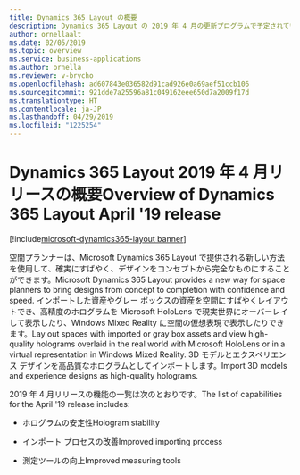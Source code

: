 ```yaml
---
title: Dynamics 365 Layout の概要
description: Dynamics 365 Layout の 2019 年 4 月の更新プログラムで予定されている機能の概要
author: ornellaalt
ms.date: 02/05/2019
ms.topic: overview
ms.service: business-applications
ms.author: ornella
ms.reviewer: v-brycho
ms.openlocfilehash: ad607843e036582d91cad926e0a69aef51ccb106
ms.sourcegitcommit: 921dde7a25596a81c049162eee650d7a2009f17d
ms.translationtype: HT
ms.contentlocale: ja-JP
ms.lasthandoff: 04/29/2019
ms.locfileid: "1225254"
---
```

#  <a name="overview-of-dynamics-365-layout-april-19-release"></a><span data-ttu-id="b8424-103">Dynamics 365 Layout 2019 年 4 月リリースの概要</span><span class="sxs-lookup"><span data-stu-id="b8424-103">Overview of Dynamics 365 Layout April '19 release</span></span>
[!include[microsoft-dynamics365-layout banner](../../includes/microsoft-dynamics365-layout.md)]


<span data-ttu-id="b8424-104">空間プランナーは、Microsoft Dynamics 365 Layout で提供される新しい方法を使用して、確実にすばやく、デザインをコンセプトから完全なものにすることができます。</span><span class="sxs-lookup"><span data-stu-id="b8424-104">Microsoft Dynamics 365 Layout provides a new way for space planners to bring designs from concept to completion with confidence and speed.</span></span> <span data-ttu-id="b8424-105">インポートした資産やグレー ボックスの資産を空間にすばやくレイアウトでき、高精度のホログラムを Microsoft HoloLens で現実世界にオーバーレイして表示したり、Windows Mixed Reality に空間の仮想表現で表示したりできます。</span><span class="sxs-lookup"><span data-stu-id="b8424-105">Lay out spaces with imported or gray box assets and view high-quality holograms overlaid in the real world with Microsoft HoloLens or in a virtual representation in Windows Mixed Reality.</span></span> <span data-ttu-id="b8424-106">3D モデルとエクスペリエンス デザインを高品質なホログラムとしてインポートします。</span><span class="sxs-lookup"><span data-stu-id="b8424-106">Import 3D models and experience designs as high-quality holograms.</span></span> 

<span data-ttu-id="b8424-107">2019 年 4 月リリースの機能の一覧は次のとおりです。</span><span class="sxs-lookup"><span data-stu-id="b8424-107">The list of capabilities for the April '19 release includes:</span></span>

-   <span data-ttu-id="b8424-108">ホログラムの安定性</span><span class="sxs-lookup"><span data-stu-id="b8424-108">Hologram stability</span></span> 

-   <span data-ttu-id="b8424-109">インポート プロセスの改善</span><span class="sxs-lookup"><span data-stu-id="b8424-109">Improved importing process</span></span> 

-   <span data-ttu-id="b8424-110">測定ツールの向上</span><span class="sxs-lookup"><span data-stu-id="b8424-110">Improved measuring tools</span></span> 



